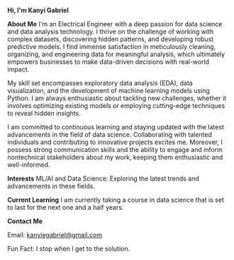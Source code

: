 **Hi, I'm Kanyi Gabriel**

**About Me**
I'm an Electrical Engineer with a deep passion for data science and data analysis technology. I thrive on the challenge of working with complex datasets, discovering hidden patterns, and developing robust predictive models. I find immense satisfaction in meticulously cleaning, organizing, and engineering data for meaningful analysis, which ultimately empowers businesses to make data-driven decisions with real-world impact.

My skill set encompasses exploratory data analysis (EDA), data visualization, and the development of machine learning models using Python. I am always enthusiastic about tackling new challenges, whether it involves optimizing existing models or employing cutting-edge techniques to reveal hidden insights.

I am committed to continuous learning and staying updated with the latest advancements in the field of data science. Collaborating with talented individuals and contributing to innovative projects excites me. Moreover, I possess strong communication skills and the ability to engage and inform nontechnical stakeholders about my work, keeping them enthusiastic and well-informed.

**Interests**
ML/AI and Data Science: Exploring the latest trends and advancements in these fields.


**Current Learning**
I am currently taking a course in data science that is set to last for the next one and a half years.

**Contact Me**

Email: kanyiegabriel@gmail.com

Fun Fact: I stop when I get to the solution.
<!---
kanyi-Gabriel/kanyi-Gabriel is a ✨ special ✨ repository because its `README.md` (this file) appears on your GitHub profile.
You can click the Preview link to take a look at your changes.
--->
